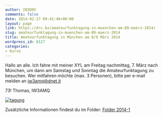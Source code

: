 ```yaml
---
author: IN3DOV
comments: false
date: 2014-02-27 09:41:46+00:00
layout: page
link: https://drc.bz/amateurfunktagung-in-muenchen-am-89-maerz-2014/
slug: amateurfunktagung-in-muenchen-am-89-maerz-2014
title: Amateurfunktagung in München am 8/9 März 2014
wordpress_id: 8127
categories:
- Kurse
---
```


Hallo an alle. Ich fahre mit meiner XYL am Freitag nachmittag, 7. März nach München, um dann am Samstag und Sonntag die Amateurfunktagung zu besuchen. Wer mitfahren möchte (max. 3 Personen), bitte per e-mail melden an iw3amq@dnet.it




73! Thomas, IW3AMQ




[![tagung](https://drc.bz/wp-content/uploads/2014/01/tagung.png)](https://drc.bz/wp-content/uploads/2014/01/tagung.png)




Zusätzliche Informationen findest du im Folder: [Folder 2014-1](https://drc.bz/wp-content/uploads/2014/01/Folder-2014-1.pdf)


